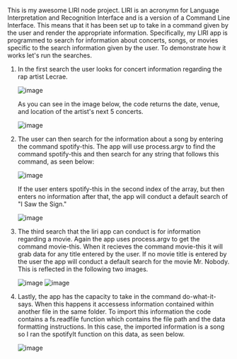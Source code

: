 This is my awesome LIRI node project. LIRI is an acronymn for Language Interpretation and Recognition Interface and is a version of a Command Line Interface. This means that it has been set up to take in a command given by the user and render the appropriate information. Specifically, my LIRI app is programmed to search for information about concerts, songs, or movies specific to the search information given by the user. To demonstrate how it works let's run the searches. 

1. In the first search the user looks for concert information regarding the rap artist Lecrae.

    ![image](https://user-images.githubusercontent.com/44686220/53839318-19893e80-3f4c-11e9-86be-68836f4804eb.png)

    As you can see in the image below, the code returns the date, venue, and location of the artist's next 5 concerts.

    ![image](https://user-images.githubusercontent.com/44686220/53840022-d8922980-3f4d-11e9-9514-d63ce6f8c6c6.png)

2. The user can then search for the information about a song by entering the command spotify-this. The app will use process.argv to find the command spotify-this and then search for any string that follows this command, as seen below:

    ![image](https://user-images.githubusercontent.com/44686220/53845748-282d2100-3f5f-11e9-8e24-f26bbd6d53f9.png)

    If the user enters spotify-this in the second index of the array, but then enters no information after that, the app will conduct a default search of "I Saw the Sign."

    ![image](https://user-images.githubusercontent.com/44686220/53846002-26b02880-3f60-11e9-88ba-ed9d0683511a.png)

3. The third search that the liri app can conduct is for information regarding a movie. Again the app uses process.argv to get the command  movie-this. When it recieves the command movie-this it will grab data for any title entered by the user. If no movie title is entered by the user the app will conduct a default search for the movie Mr. Nobody. This is reflected in the following two images.

    ![image](https://user-images.githubusercontent.com/44686220/53846448-cf12bc80-3f61-11e9-8265-607a603464e3.png)
    ![image](https://user-images.githubusercontent.com/44686220/53846489-f79ab680-3f61-11e9-9fee-306cac311f9e.png)

4. Lastly, the app has the capacity to take in the command do-what-it-says. When this happens it accessess information contained within another file in the same folder. To import this information the code contains a fs.readfile function which contains the file path and the data formatting instructions. In this case, the imported information is a song so I ran the spotifyIt function on this data, as seen below.

    ![image](https://user-images.githubusercontent.com/44686220/53846870-6af0f800-3f63-11e9-8987-ef211c823886.png)







